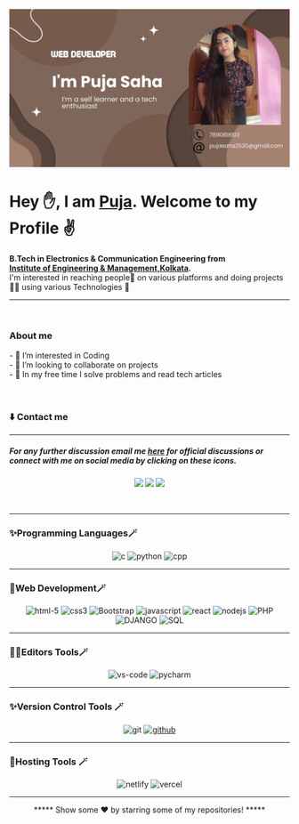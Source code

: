 <img src="https://github.com/PujaSahaGit/PujaSahaGit/blob/main/1.png">

# Hey ✋, I am <a href="https://www.linkedin.com/in/puja-saha-b86914249/" target="_blank">Puja</a>. Welcome to my Profile ✌️

<b>B.Tech in Electronics & Communication Engineering from <br>
[Institute of Engineering & Management,Kolkata](https://iem.edu.in/).</b><br>
I'm interested in reaching people🤝 on various platforms and doing projects👨‍💻 using various Technologies 🤖<br>
<hr>
<br>
<h3>About me</h3>
- 👀 I’m interested in Coding<br>
- 💞️ I’m looking to collaborate on projects<br>
- 💫 In my free time I solve problems and read tech articles <br><br>
<br>
<h3>⬇️ Contact me</h3>
<hr>
<h5>For any further discussion email me <a href = "mailto:pujasaha2520@gmail.com">here</a> for official discussions or connect with me on social media by clicking on these icons.<h5>
<p align = "center">
 <a href = "https://www.instagram.com/saha_tit_li/"><img src = "https://img.shields.io/badge/Instagram-%23E4405F.svg?style=for-the-badge&logo=Instagram&logoColor=white"/></a>
 <a href = "https://www.linkedin.com/in/puja-saha-b86914249/"><img src = "https://img.shields.io/badge/linkedin-%230077B5.svg?style=for-the-badge&logo=linkedin&logoColor=white"/></a>
 <a href = "https://www.facebook.com/pooja12saha11?mibextid=JRoKGi"><img src = "https://img.shields.io/badge/Facebook-%231877F2.svg?style=for-the-badge&logo=Facebook&logoColor=white"/></a>
</p>
<br>
 <hr>
<h3>✨Programming Languages🪄</h3>
 <p align="center">
 <img src="https://img.shields.io/badge/c-%2300599C.svg?style=for-the-badge&logo=c&logoColor=white" alt="c"/>
 <img src="https://img.shields.io/badge/python-3670A0?style=for-the-badge&logo=python&logoColor=ffdd54" alt="python"/>
 <img src="https://img.shields.io/badge/c++-%2300599C.svg?style=for-the-badge&logo=c%2B%2B&logoColor=white" alt="cpp"/>
 </p>
 <hr>
<h3>💫Web Development🪄</h3>
 <p align="center">
 <img src="https://img.shields.io/badge/html5-%23E34F26.svg?style=for-the-badge&logo=html5&logoColor=white" alt="html-5"/>
 <img src="https://img.shields.io/badge/css3-%231572B6.svg?style=for-the-badge&logo=css3&logoColor=white" alt="css3"/>
 <img src="https://img.shields.io/badge/bootstrap-%23E34F26.svg?style=for-the-badge&logo=html5&logoColor=white" alt="Bootstrap">
 <img src="https://img.shields.io/badge/javascript-%23323330.svg?style=for-the-badge&logo=javascript&logoColor=%23F7DF1E" alt="javascript"/>
 <img src="https://img.shields.io/badge/react-%2320232a.svg?style=for-the-badge&logo=react&logoColor=%2361DAFB" alt="react"/>
 <img src="https://img.shields.io/badge/node.js-6DA55F?style=for-the-badge&logo=node.js&logoColor=white" alt="nodejs"/>
   <img src="https://img.shields.io/badge/php-%23E34F26.svg?style=for-the-badge&logo=html5&logoColor=white" alt="PHP">
   <img src="https://img.shields.io/badge/django-%23E34F26.svg?style=for-the-badge&logo=html5&logoColor=white" alt="DJANGO">
   <img src="https://img.shields.io/badge/Sql-%23E34F26.svg?style=for-the-badge&logo=html5&logoColor=white" alt="SQL">
 </p>
<hr>
<h3>👨‍💻Editors Tools🪄 </h3> 
 <p align="center">
 <img src="https://img.shields.io/badge/VS%20Code%20Insiders-35b393.svg?style=for-the-badge&logo=visual-studio-code&logoColor=white" alt="vs-code"/>
 <img src="https://img.shields.io/badge/pycharm-143?style=for-the-badge&logo=pycharm&logoColor=black&color=black&labelColor=green" alt="pycharm"/>
 </p>
 <hr>
 <h3>✨Version Control Tools 🪄</h3>
 <p align="center">
 <img src="https://img.shields.io/badge/git-%23F05033.svg?style=for-the-badge&logo=git&logoColor=white" alt="git"/>
 <a href = "https://github.com/PujaSahaGit"><img src="https://img.shields.io/badge/github-%23121011.svg?style=for-the-badge&logo=github&logoColor=white" alt="github"/></a>
 </p>
<hr>
<h3>💫Hosting Tools 🪄</h3>
<p align="center">
 <img src="https://img.shields.io/badge/netlify-%23000000.svg?style=for-the-badge&logo=netlify&logoColor=#00C7B7" alt="netlify"/>
 <img src="https://img.shields.io/badge/vercel-%23000000.svg?style=for-the-badge&logo=vercel&logoColor=white" alt="vercel">
</p>
<hr>
 
 <div align = "center">
***** Show some ❤️ by starring some of my repositories! *****
  </div>
